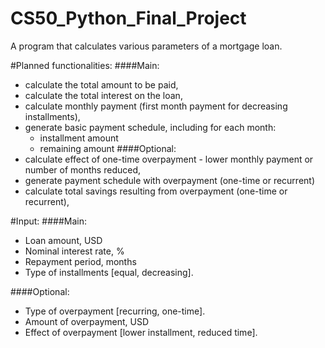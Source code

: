 # CS50_Python_Final_Project

A program that calculates various parameters of a mortgage loan.

#Planned functionalities:
####Main:
- calculate the total amount to be paid,
- calculate the total interest on the loan,
- calculate monthly payment (first month payment for decreasing installments),
- generate basic payment schedule, including for each month:
  - installment amount
  - remaining amount
####Optional:
- calculate effect of one-time overpayment - lower monthly payment or number of months reduced,
- generate payment schedule with overpayment (one-time or recurrent)
- calculate total savings resulting from overpayment (one-time or recurrent),

#Input:
####Main:
- Loan amount, USD
- Nominal interest rate, %
- Repayment period, months
- Type of installments [equal, decreasing].

####Optional:
- Type of overpayment [recurring, one-time].
- Amount of overpayment, USD
- Effect of overpayment [lower installment, reduced time].